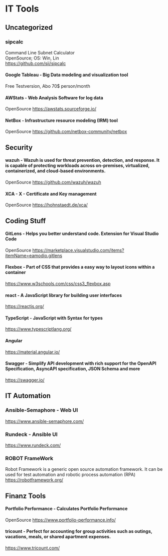 # IT Tools
## Uncategorized


### sipcalc
Command Line Subnet Calculator  
OpenSource; OS: Win, Lin  
https://github.com/sii/sipcalc

#### Google Tableau - Big Data modeling and visualization tool
Free Testversion, Abo 70$ person/month


#### AWStats - Web Analysis Software for log data
OpenSource
https://awstats.sourceforge.io/


#### NetBox - Infrastructure resource modeling (IRM) tool
OpenSource
https://github.com/netbox-community/netbox

## Security
#### wazuh - Wazuh is used for threat prevention, detection, and response. It is capable of protecting workloads across on-premises, virtualized, containerized, and cloud-based environments.
OpenSource
https://github.com/wazuh/wazuh

#### XCA - X - Certificate and Key management
OpenSource
https://hohnstaedt.de/xca/

## Coding Stuff

#### GitLens - Helps you better understand code. Extension for Visual Studio Code
OpenSource
https://marketplace.visualstudio.com/items?itemName=eamodio.gitlens

#### Flexbox - Part of CSS that provides a easy way to layout icons within a container
https://www.w3schools.com/css/css3_flexbox.asp

#### react - A JavaScript library for building user interfaces 
https://reactjs.org/

#### TypeScript - JavaScript with Syntax for types
https://www.typescriptlang.org/

#### Angular
https://material.angular.io/

#### Swagger - Simplify API development with rich support for the OpenAPI Specification, AsyncAPI specification, JSON Schema and more
https://swagger.io/

## IT Automation

### Ansible-Semaphore - Web UI
https://www.ansible-semaphore.com/

### Rundeck - Ansible UI
https://www.rundeck.com/

### ROBOT FrameWork
Robot Framework is a generic open source automation framework. It can be used for test automation and robotic process automation (RPA)
https://robotframework.org/

## Finanz Tools

#### Portfolio Performance - Calculates Portfolio Performance
OpenSource
https://www.portfolio-performance.info/

#### tricount - Perfect for accounting for group activities such as outings, vacations, meals, or shared apartment expenses.
https://www.tricount.com/


